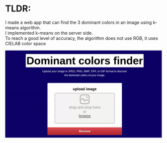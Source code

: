 <h1>TLDR:</h1>
<P>I made a web app that can find the 3 dominant colors in an image using k-means algorithm.<br>
  I implemented k-means on the server side. <br>
  To reach a good level of accuracy, the algorithm does not use RGB, it uses CIELAB color space
</P>
<img src="example.gif" alt="animated" /><br>
